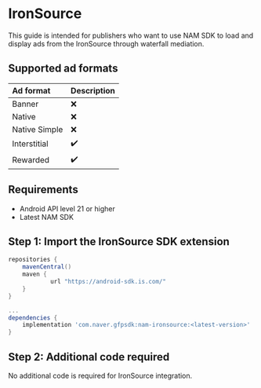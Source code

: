 # IronSource

This guide is intended for publishers who want to use NAM SDK to load and display ads from the IronSource through waterfall mediation.

## Supported ad formats

| Ad format     | Description |
|:--------------|:------------|
| Banner        | ❌️          |
| Native        | ❌️          |
| Native Simple | ❌          |
| Interstitial  | ✔️          |
| Rewarded      | ✔️          |

## Requirements

- Android API level 21 or higher
- Latest NAM SDK

## Step 1: Import the IronSource SDK extension

```gradle
repositories {
    mavenCentral()
    maven {
			url "https://android-sdk.is.com/"
	}
}

...
dependencies {
    implementation 'com.naver.gfpsdk:nam-ironsource:<latest-version>'  
}
```

## Step 2: Additional code required

No additional code is required for IronSource integration.